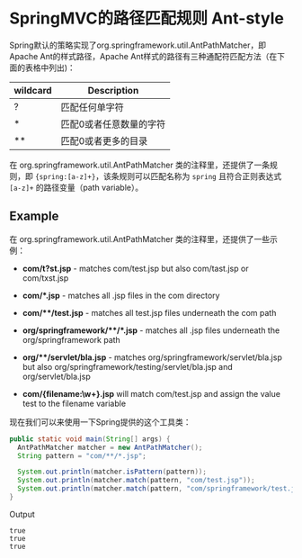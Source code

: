 # SpringMVC的路径匹配规则 Ant-style

Spring默认的策略实现了org.springframework.util.AntPathMatcher，即Apache Ant的样式路径，Apache Ant样式的路径有三种通配符匹配方法（在下面的表格中列出)：

| wildcard | Description             |
| -------- | ----------------------- |
| ?        | 匹配任何单字符          |
| *        | 匹配0或者任意数量的字符 |
| **       | 匹配0或者更多的目录     |

在 org.springframework.util.AntPathMatcher 类的注释里，还提供了一条规则，即 `{spring:[a-z]+}`，该条规则可以匹配名称为 `spring` 且符合正则表达式 `[a-z]+` 的路径变量（path variable）。

## Example

在 org.springframework.util.AntPathMatcher 类的注释里，还提供了一些示例：

- **com/t?st.jsp** - matches com/test.jsp but also com/tast.jsp or com/txst.jsp

- **com/\*.jsp** - matches all .jsp files in the com directory

- **com/\**/test.jsp** - matches all test.jsp files underneath the com path

- **org/springframework/\**/\*.jsp** - matches all .jsp files underneath the org/springframework path

- **org/\**/servlet/bla.jsp** - matches org/springframework/servlet/bla.jsp but also org/springframework/testing/servlet/bla.jsp and org/servlet/bla.jsp

- **com/{filename:\\w+}.jsp** will match com/test.jsp and assign the value test to the filename variable

现在我们可以来使用一下Spring提供的这个工具类：

```java
public static void main(String[] args) {
  AntPathMatcher matcher = new AntPathMatcher();
  String pattern = "com/**/*.jsp";

  System.out.println(matcher.isPattern(pattern));
  System.out.println(matcher.match(pattern, "com/test.jsp"));
  System.out.println(matcher.match(pattern, "com/springframework/test.jsp"));
}
```

Output

```
true
true
true
```

